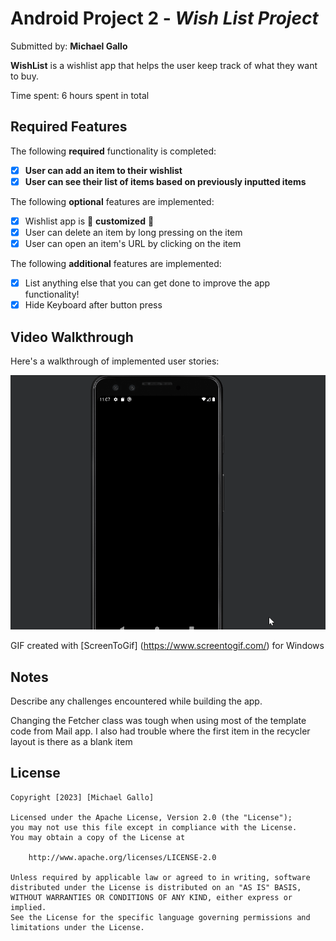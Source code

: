 # Android Project 2 - *Wish List Project*

Submitted by: **Michael Gallo**

**WishList** is a wishlist app that helps the user keep track of what they want to buy.

Time spent: 6 hours spent in total

## Required Features

The following **required** functionality is completed:

- [x] **User can add an item to their wishlist**
- [x] **User can see their list of items based on previously inputted items**

The following **optional** features are implemented:

- [x] Wishlist app is 🎨 **customized** 🎨
- [x] User can delete an item by long pressing on the item
- [x] User can open an item's URL by clicking on the item

The following **additional** features are implemented:

* [x] List anything else that you can get done to improve the app functionality!
* [x] Hide Keyboard after button press 

## Video Walkthrough

Here's a walkthrough of implemented user stories:

<img src='WishListApp.gif' title='Video Walkthrough' width='' alt='Video Walkthrough' />

<!-- Replace this with whatever GIF tool you used! -->
GIF created with [ScreenToGif] (https://www.screentogif.com/) for Windows
<!-- Recommended tools:
[Kap](https://getkap.co/) for macOS
(https://www.screentogif.com/) for Windows
[peek](https://github.com/phw/peek) for Linux. -->

## Notes

Describe any challenges encountered while building the app.

Changing the Fetcher class was tough when using most of the template code from Mail app. I also had trouble where the first item in the recycler layout is there as a blank item

## License

    Copyright [2023] [Michael Gallo]

    Licensed under the Apache License, Version 2.0 (the "License");
    you may not use this file except in compliance with the License.
    You may obtain a copy of the License at

        http://www.apache.org/licenses/LICENSE-2.0

    Unless required by applicable law or agreed to in writing, software
    distributed under the License is distributed on an "AS IS" BASIS,
    WITHOUT WARRANTIES OR CONDITIONS OF ANY KIND, either express or implied.
    See the License for the specific language governing permissions and
    limitations under the License.
